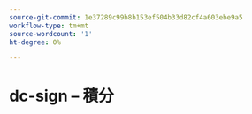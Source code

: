 ```yaml
---
source-git-commit: 1e37289c99b8b153ef504b33d82cf4a603ebe9a5
workflow-type: tm+mt
source-wordcount: '1'
ht-degree: 0%

---
```

# dc-sign – 積分
